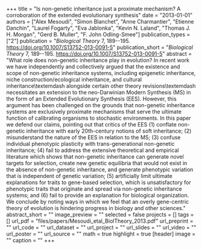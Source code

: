 +++
title = "Is non-genetic inheritance just a proximate mechanism? A corroboration of the extended evolutionary synthesis"
date = "2013-01-01"
authors = ["Alex Mesoudi", "Simon Blanchet", "Anne Charmantier", "Etienne Danchin", "Laurel Fogarty", "Eva Jablonka", "Kevin N. Laland", "Thomas J. H. Morgan", "Gerd B. Muller", "F. John Odling-Smee"]
publication_types = ["2"]
publication = "_Biological Theory_ 7, 189--195. https://doi.org/10.1007/S13752-013-0091-5"
publication_short = "_Biological Theory_ 7, 189--195. https://doi.org/10.1007/S13752-013-0091-5"
abstract = "What role does non-genetic inheritance play in evolution? In recent work we have independently and collectively argued that the existence and scope of non-genetic inheritance systems, including epigenetic inheritance, niche construction/ecological inheritance, and cultural inheritance\textemdash alongside certain other theory revisions\textemdash necessitates an extension to the neo-Darwinian Modern Synthesis (MS) in the form of an Extended Evolutionary Synthesis (EES). However, this argument has been challenged on the grounds that non-genetic inheritance systems are exclusively proximate mechanisms that serve the ultimate function of calibrating organisms to stochastic environments. In this paper we defend our claims, pointing out that critics of the EES (1) conflate non-genetic inheritance with early 20th-century notions of soft inheritance; (2) misunderstand the nature of the EES in relation to the MS; (3) confuse individual phenotypic plasticity with trans-generational non-genetic inheritance; (4) fail to address the extensive theoretical and empirical literature which shows that non-genetic inheritance can generate novel targets for selection, create new genetic equilibria that would not exist in the absence of non-genetic inheritance, and generate phenotypic variation that is independent of genetic variation; (5) artificially limit ultimate explanations for traits to gene-based selection, which is unsatisfactory for phenotypic traits that originate and spread via non-genetic inheritance systems; and (6) fail to provide an explanation for biological organization. We conclude by noting ways in which we feel that an overly gene-centric theory of evolution is hindering progress in biology and other sciences."
abstract_short = ""
image_preview = ""
selected = false
projects = []
tags = []
url_pdf = "files/papers/Mesoudi_etal_BiolTheory_2013.pdf"
url_preprint = ""
url_code = ""
url_dataset = ""
url_project = ""
url_slides = ""
url_video = ""
url_poster = ""
url_source = ""
math = true
highlight = true
[header]
image = ""
caption = ""
+++
